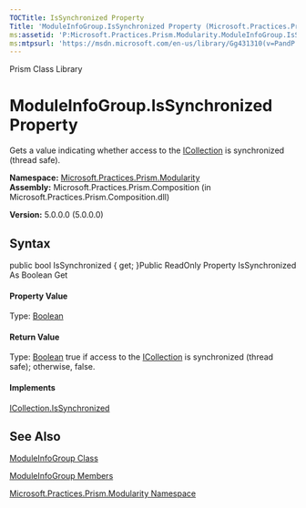 ```yaml
---
TOCTitle: IsSynchronized Property
Title: 'ModuleInfoGroup.IsSynchronized Property (Microsoft.Practices.Prism.Modularity)'
ms:assetid: 'P:Microsoft.Practices.Prism.Modularity.ModuleInfoGroup.IsSynchronized'
ms:mtpsurl: 'https://msdn.microsoft.com/en-us/library/Gg431310(v=PandP.50)'
---
```


Prism Class Library

ModuleInfoGroup.IsSynchronized Property
===========================================

Gets a value indicating whether access to the [ICollection](http://msdn2.microsoft.com/en-us/library/b1ht6113) is synchronized (thread safe).

**Namespace:** [Microsoft.Practices.Prism.Modularity](https://msdn.microsoft.com/n:microsoft.practices.prism.modularity)
**Assembly:** Microsoft.Practices.Prism.Composition (in Microsoft.Practices.Prism.Composition.dll)

**Version:** 5.0.0.0 (5.0.0.0)

## Syntax


<span id="syntaxToggle"></span>public bool IsSynchronized { get; }Public ReadOnly Property IsSynchronized As Boolean Get
#### Property Value

Type: [Boolean](http://msdn2.microsoft.com/en-us/library/a28wyd50)
#### Return Value

Type: [Boolean](http://msdn2.microsoft.com/en-us/library/a28wyd50)
true if access to the [ICollection](http://msdn2.microsoft.com/en-us/library/b1ht6113) is synchronized (thread safe); otherwise, false.
#### Implements

[ICollection.IsSynchronized](http://msdn2.microsoft.com/en-us/library/d74ky11w)

See Also
--------


[ModuleInfoGroup Class](https://msdn.microsoft.com/t:microsoft.practices.prism.modularity.moduleinfogroup)

[ModuleInfoGroup Members](https://msdn.microsoft.com/allmembers.t:microsoft.practices.prism.modularity.moduleinfogroup)

[Microsoft.Practices.Prism.Modularity Namespace](https://msdn.microsoft.com/n:microsoft.practices.prism.modularity)
